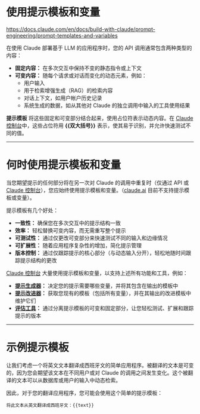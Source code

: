 # 使用提示模板和变量

https://docs.claude.com/en/docs/build-with-claude/prompt-engineering/prompt-templates-and-variables

在使用 Claude 部署基于 LLM 的应用程序时，您的 API 调用通常包含两种类型的内容：

* **固定内容：** 在多次交互中保持不变的静态指令或上下文
* **可变内容：** 随每个请求或对话而变化的动态元素，例如：
  * 用户输入
  * 用于检索增强生成（RAG）的检索内容
  * 对话上下文，如用户帐户历史记录
  * 系统生成的数据，如从其他对 Claude 的独立调用中输入的工具使用结果

**提示模板** 将这些固定和可变部分结合起来，使用占位符表示动态内容。在 [Claude 控制台](https://console.anthropic.com/)中，这些占位符用 **\{\{双大括号}}** 表示，使其易于识别，并允许快速测试不同的值。

***

# 何时使用提示模板和变量

当您期望提示的任何部分将在另一次对 Claude 的调用中重复时（仅通过 API 或 [Claude 控制台](https://console.anthropic.com/)），您应始终使用提示模板和变量。（[claude.ai](https://claude.ai/) 目前不支持提示模板或变量）。

提示模板有几个好处：

* **一致性：** 确保您在多次交互中的提示结构一致
* **效率：** 轻松替换可变内容，而无需重写整个提示
* **可测试性：** 通过仅更改可变部分来快速测试不同的输入和边缘情况
* **可扩展性：** 随着应用程序复杂性的增加，简化提示管理
* **版本控制：** 通过仅跟踪提示的核心部分（与动态输入分开），轻松地随时间跟踪提示结构的更改

[Claude 控制台](https://console.anthropic.com/) 大量使用提示模板和变量，以支持上述所有功能和工具，例如：

* **[提示生成器](/en/docs/build-with-claude/prompt-engineering/prompt-generator)：** 决定您的提示需要哪些变量，并将其包含在输出的模板中
* **[提示改进器](/en/docs/build-with-claude/prompt-engineering/prompt-improver)：** 获取您现有的模板（包括所有变量），并在其输出的改进模板中维护它们
* **[评估工具](/en/docs/test-and-evaluate/eval-tool)：** 通过分离提示模板的可变和固定部分，让您轻松测试、扩展和跟踪提示的版本

***

# 示例提示模板

让我们考虑一个将英文文本翻译成西班牙文的简单应用程序。被翻译的文本是可变的，因为您会期望该文本在不同用户或对 Claude 的调用之间发生变化。这个被翻译的文本可以从数据库或用户的输入中动态检索。

因此，对于您的翻译应用程序，您可能会使用这个简单的提示模板：

```
将此文本从英文翻译成西班牙文：{{text}}
```
